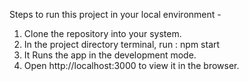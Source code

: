 Steps to run this project in your local environment -

1. Clone the repository into your system.
2. In the project directory terminal, run : npm start
3. It Runs the app in the development mode.
4. Open http://localhost:3000 to view it in the browser.
